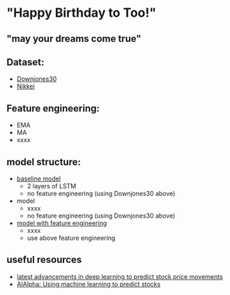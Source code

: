 # "Happy Birthday to Too!"
## "may your dreams come true"
## Dataset: 
  - [Downjones30](https://yhoo.it/2NaWIJY)
  - [Nikkei](https://yhoo.it/2Nzq8AM) 
## Feature engineering: 
  - EMA
  - MA
  - xxxx
  
## model structure: 
- [baseline model](https://github.com/nessessence/MultimodelStockPrediction/blob/master/baseline.ipynb)
  - 2 layers of LSTM 
  - no feature engineering (using Downjones30 above)
- model 
  - xxxx 
  - no feature engineering (using Downjones30 above)
- [model with feature engineering](https://github.com/nessessence/MultimodelStockPrediction/blob/master/model_FE.ipynb)
  - xxxx
  - use above feature engineering 
  
 
## useful resources
- [latest advancements in deep learning to predict stock price movements](https://bit.ly/2C98uOM) 
- [AIAlpha: Using machine learning to predict stocks](https://bit.ly/2PG8SMM)
